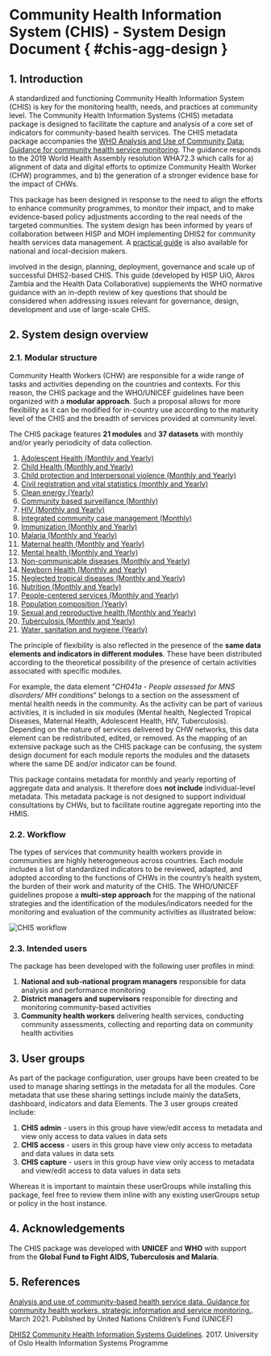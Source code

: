 ﻿# Community Health Information System (CHIS) - System Design Document { #chis-agg-design }

## 1. Introduction

A standardized and functioning Community Health Information System (CHIS) is key for the monitoring health, needs, and practices at community level. The Community Health Information Systems (CHIS) metadata package is designed to facilitate the capture and analysis of a core set of indicators for community-based health services. The CHIS metadata package accompanies the [WHO Analysis and Use of Community Data: Guidance for community health service monitoring](https://www.healthdatacollaborative.org/working-groups/community-data/guidance-for-community-health-worker-strategic-information-and-service-monitoring/). The guidance responds to the 2019 World Health Assembly resolution WHA72.3 which calls for a) alignment of data and digital efforts to optimize Community Health Worker (CHW) programmes, and b) the generation of a stronger evidence base for the impact of CHWs.

This package has been designed in response to the need to align the efforts to enhance community programmes, to monitor their impact, and to make evidence-based policy adjustments according to the real needs of the targeted communities. The system design has been informed by years of collaboration between HISP and MOH implementing DHIS2 for community health services data management. A [practical guide](https://drive.google.com/file/d/0B5Jsq_TjUPGjdFNVTzZNYnhlYzQ/view?resourcekey=0-mU2mmaaahcyHEaJ7e2_aqg) is also available for national and local-decision makers.

involved in the design, planning, deployment, governance and scale up of successful DHIS2-based CHIS. This guide (developed by HISP UiO, Akros Zambia and the Health Data Collaborative) supplements the WHO normative guidance with an in-depth review of key questions that should be considered when addressing issues relevant for governance, design, development and use of large-scale CHIS.

## 2. System design overview

### 2.1. Modular structure

Community Health Workers (CHW) are responsible for a wide range of tasks and activities depending on the countries and contexts. For this reason, the CHIS package and the WHO/UNICEF guidelines have been organized with a **modular approach**. Such a proposal allows for more flexibility as it can be modified for in-country use according to the maturity level of the CHIS and the breadth of services provided at community level.

The CHIS package features **21 modules** and **37 datasets** with monthly and/or yearly periodicity of data collection.

1. [Adolescent Health (Monthly and Yearly)](#chis-agg-ah-design)
2. [Child Health (Monthly and Yearly)](#chis-agg-ch-design)
3. [Child protection and Interpersonal violence (Monthly and Yearly)](#chis-agg-cpiv-design)
4. [Civil registration and vital statistics (monthly and Yearly)](#chis-agg-crvs-design)
5. [Clean energy (Yearly)](#chis-agg-ene-design)
6. [Community based surveillance (Monthly)](#chis-agg-cbs-design)
7. [HIV (Monthly and Yearly)](#chis-agg-hiv-design)
8. [Integrated community case management (Monthly)](#chis-agg-iccm-design)
9. [Immunization (Monthly and Yearly)](#chis-agg-epi-design)
10. [Malaria (Monthly and Yearly)](#chis-agg-mal-design)
11. [Maternal health (Monthly and Yearly)](#chis-agg-mat-design)
12. [Mental health (Monthly and Yearly)](#chis-agg-men-design)
13. [Non-communicable diseases (Monthly and Yearly)](#chis-agg-ncd-design)
14. [Newborn Health (Monthly and Yearly)](#chis-agg-nbh-design)
15. [Neglected tropical diseases (Monthly and Yearly)](#chis-agg-ntd-design)
16. [Nutrition (Monthly and Yearly)](#chis-agg-nut-design)
17. [People-centered services (Monthly and Yearly)](#chis-agg-pcs-design)
18. [Population composition (Yearly)](#chis-agg-pop-design)
19. [Sexual and reproductive health (Monthly and Yearly)](#chis-agg-srh-design)
20. [Tuberculosis (Monthly and Yearly)](#chis-agg-tb-design)
21. [Water, sanitation and hygiene (Yearly)](#chis-agg-wash-design)

The principle of flexibility is also reflected in the presence of the **same data elements and indicators in different modules**. These have been distributed according to the theoretical possibility of the presence of certain activities associated with specific modules.

For example, the data element “*CH041a - People assessed for MNS disorders/ MH conditions*” belongs to a section on the assessment of mental health needs in the community. As the activity can be part of various activities, it is included in six modules (Mental health, Neglected Tropical Diseases, Maternal Health, Adolescent Health, HIV, Tuberculosis). Depending on the nature of services delivered by CHW networks, this data element can be redistributed, edited, or removed. As the mapping of an extensive package such as the CHIS package can be confusing, the system design document for each module reports the modules and the datasets where the same DE and/or indicator can be found.

This package contains metadata for monthly and yearly reporting of aggregate data and analysis. It therefore does **not include** individual-level metadata. This metadata package is not designed to support individual consultations by CHWs, but to facilitate routine aggregate reporting into the HMIS.

### 2.2. Workflow

The types of services that community health workers provide in communities are highly heterogeneous across countries. Each module includes a list of standardized indicators to be reviewed, adapted, and adopted according to the functions of CHWs in the country’s health system, the burden of their work and maturity of the CHIS. The WHO/UNICEF guidelines propose a **multi-step approach** for the mapping of the national strategies and the identification of the modules/indicators needed for the monitoring and evaluation of the community activities as illustrated below:

![CHIS workflow](resources/images/chis-workflow.png)

### 2.3. Intended users

The package has been developed with the following user profiles in mind:

1. **National and sub-national program managers** responsible for data analysis and performance monitoring
2. **District managers and supervisors** responsible for directing and monitoring community-based activities
3. **Community health workers** delivering health services, conducting community assessments, collecting and reporting data on community health activities

## 3. User groups

As part of the package configuration, user groups have been created to be used to manage sharing settings in the metadata for all the modules. Core metadata that use these sharing settings include mainly the dataSets, dashboard, indicators and data Elements. The 3 user groups created include:

1. **CHIS admin** - users in this group have view/edit access to metadata and view only access to data values in data sets
2. **CHIS access** - users in this group have view only access to metadata and data values in data sets
3. **CHIS capture** - users in this group have view only access to metadata and view/edit access to data values in data sets

Whereas it is important to maintain these userGroups while installing this package, feel free to review them inline with any existing userGroups setup or policy in the host instance.

## 4. Acknowledgements

The CHIS package was developed with **UNICEF** and **WHO** with support from the **Global Fund to Fight AIDS, Tuberculosis and Malaria**.

## 5. References

[Analysis and use of community-based health service data. Guidance for community health workers, strategic information and service monitoring.](https://www.healthdatacollaborative.org/fileadmin/uploads/hdc/Documents/Working_Groups/Community_Data/210305_UNICEF_CHW_Guidance_EN.pdf).  March 2021. Published by United Nations Children’s Fund (UNICEF)

[DHIS2 Community Health Information Systems Guidelines](https://drive.google.com/file/d/0B5Jsq_TjUPGjdFNVTzZNYnhlYzQ/view?resourcekey=0-mU2mmaaahcyHEaJ7e2_aqg). 2017. University of Oslo Health Information Systems Programme
